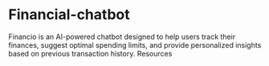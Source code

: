 # Financial-chatbot
Financio is an AI-powered chatbot designed to help users track their finances, suggest optimal spending limits, and provide personalized insights based on previous transaction history.  Resources
